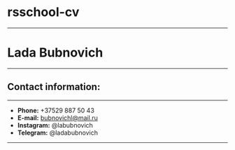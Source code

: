 # rsschool-cv
*******
# Lada Bubnovich
*******
## Contact information:
*******
+ **Phone:** +37529 887 50 43
+ **E-mail:** bubnovichl@mail.ru
+ **Instagram:** @labubnovich
+ **Telegram:** @ladabubnovich
*******


